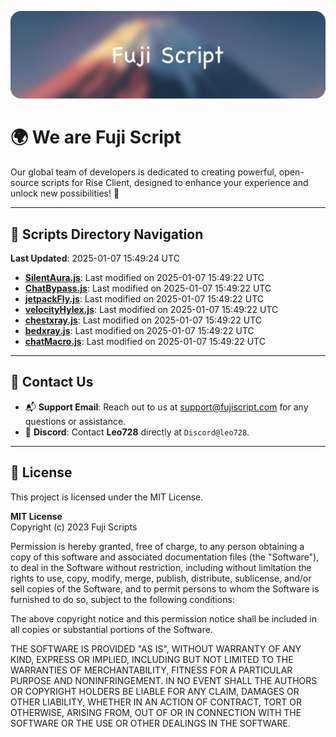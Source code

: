 ![Banner](.github/b.webp)

# 🌍 **We are Fuji Script**

Our global team of developers is dedicated to creating powerful, open-source scripts for Rise Client, designed to enhance your experience and unlock new possibilities! 🌟

---
<!-- SCRIPTS_NAVIGATION_START -->
## 📂 **Scripts Directory Navigation**

**Last Updated**: 2025-01-07 15:49:24 UTC

- **[SilentAura.js](scripts/SilentAura.js)**: Last modified on 2025-01-07 15:49:22 UTC
- **[ChatBypass.js](scripts/ChatBypass.js)**: Last modified on 2025-01-07 15:49:22 UTC
- **[jetpackFly.js](scripts/jetpackFly.js)**: Last modified on 2025-01-07 15:49:22 UTC
- **[velocityHylex.js](scripts/velocityHylex.js)**: Last modified on 2025-01-07 15:49:22 UTC
- **[chestxray.js](scripts/chestxray.js)**: Last modified on 2025-01-07 15:49:22 UTC
- **[bedxray.js](scripts/bedxray.js)**: Last modified on 2025-01-07 15:49:22 UTC
- **[chatMacro.js](scripts/chatMacro.js)**: Last modified on 2025-01-07 15:49:22 UTC

<!-- SCRIPTS_NAVIGATION_END -->

---

## 💬 **Contact Us**  
- 📬 **Support Email**: Reach out to us at [support@fujiscript.com](mailto:support@fujiscript.com) for any questions or assistance.  
- 💬 **Discord**: Contact **Leo728** directly at `Discord@leo728`.

---

## 📜 **License**

This project is licensed under the MIT License.  

**MIT License**  
Copyright (c) 2023 Fuji Scripts  

Permission is hereby granted, free of charge, to any person obtaining a copy of this software and associated documentation files (the "Software"), to deal in the Software without restriction, including without limitation the rights to use, copy, modify, merge, publish, distribute, sublicense, and/or sell copies of the Software, and to permit persons to whom the Software is furnished to do so, subject to the following conditions:  

The above copyright notice and this permission notice shall be included in all copies or substantial portions of the Software.  

THE SOFTWARE IS PROVIDED "AS IS", WITHOUT WARRANTY OF ANY KIND, EXPRESS OR IMPLIED, INCLUDING BUT NOT LIMITED TO THE WARRANTIES OF MERCHANTABILITY, FITNESS FOR A PARTICULAR PURPOSE AND NONINFRINGEMENT. IN NO EVENT SHALL THE AUTHORS OR COPYRIGHT HOLDERS BE LIABLE FOR ANY CLAIM, DAMAGES OR OTHER LIABILITY, WHETHER IN AN ACTION OF CONTRACT, TORT OR OTHERWISE, ARISING FROM, OUT OF OR IN CONNECTION WITH THE SOFTWARE OR THE USE OR OTHER DEALINGS IN THE SOFTWARE.  
